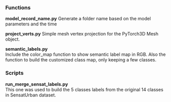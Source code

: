 ### Functions

**model_record_name.py**
Generate a folder name based on the model parameters and the time

**project_verts.py**
Simple mesh vertex projection for the PyTorch3D Mesh object.

**semantic_labels.py**  
Include the color_map function to show semantic label map in RGB. Also the function to build the customized class map, only keeping a few classes.  

### Scripts
**run_merge_sensat_labels.py**  
This one was used to build the 5 classes labels from the original 14 classes in SensatUrban dataset.  